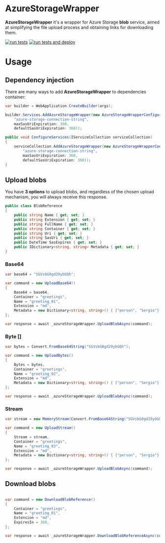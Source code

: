 # AzureStorageWrapper

**AzureStorageWrapper** it's a wrapper for Azure Storage **blob** service, aimed at simplifying the file upload process and obtaining links for downloading them.

[![run tests](https://github.com/sergiobarriel/azure.storage.wrapper/actions/workflows/runt-tests.yml/badge.svg?branch=dev)](https://github.com/sergiobarriel/azure.storage.wrapper/actions/workflows/run-tests.yml) 
[![run tests and deploy](https://github.com/sergiobarriel/azure.storage.wrapper/actions/workflows/run-tests-and-deploy.yml/badge.svg?branch=main)](https://github.com/sergiobarriel/azure.storage.wrapper/actions/workflows/run-tests-and-deploy.yml)

# Usage

## Dependency injection

There are many ways to add **AzureStorageWrapper** to dependencies container:

```csharp
var builder = WebApplication.CreateBuilder(args);

builder.Services.AddAzureStorageWrapper(new AzureStorageWrapperConfiguration(
    "azure-storage-connection-string",
    maxSasUriExpiration: 360, 
    defaultSasUriExpiration: 360));
```

```csharp
public void ConfigureServices(IServiceCollection serviceCollection)
{
    serviceCollection.AddAzureStorageWrapper(new AzureStorageWrapperConfiguration(
        "azure-storage-connection-string", 
        maxSasUriExpiration: 360, 
        defaultSasUriExpiration: 360));
}
```
## Upload blobs

You have **3 options** to upload blobs, and regardless of the chosen upload mechanism, you will always receive this response.

```csharp
public class BlobReference
{
    public string Name { get; set; }
    public string Extension { get; set; }
    public string FullName { get; set; }
    public string Container { get; set; }
    public string Uri { get; set; }
    public string SasUri { get; set; }
    public DateTime SasExpires { get; set; }
    public IDictionary<string, string> Metadata { get; set; }
}
```

### Base64

```csharp
var base64 = "SGVsbG8gd29ybGQh";

var command = new UploadBase64()
{
    Base64 = base64,
    Container = "greetings",
    Name = "greeting_01",
    Extension = "md",
    Metadata = new Dictionary<string, string>() { {"person", "Sergio"} }
};

var response = await _azureStorageWrapper.UploadBlobAsync(command);
```

### Byte []

```csharp
var bytes = Convert.FromBase64String("SGVsbG8gd29ybGQh");

var command = new UploadBytes()
{
    Bytes = bytes,
    Container = "greetings",
    Name = "greeting_02",
    Extension = "md",
    Metadata = new Dictionary<string, string>() { {"person", "Sergio"} }
};

var response = await _azureStorageWrapper.UploadBlobAsync(command);
```

### Stream

```csharp
var stream = new MemoryStream(Convert.FromBase64String("SGVsbG8gd29ybGQh"));

var command = new UploadStream()
{
    Stream = stream,
    Container = "greetings",
    Name = "greeting_03",
    Extension = "md",
    Metadata = new Dictionary<string, string>() { {"person", "Sergio"} }
};

var response = await _azureStorageWrapper.UploadBlobAsync(command);
```

## Download blobs

```csharp

var command = new DownloadBlobReference()
{
    Container = "greetings",
    Name = "greeting_01",
    Extension = "md",
    ExpiresIn = 360,
};

var response = await _azureStorageWrapper.DownloadBlobReferenceAsync(command);

```